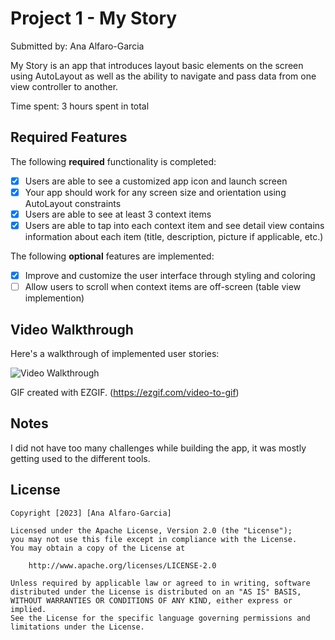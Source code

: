 # Project 1 - My Story

Submitted by: Ana Alfaro-Garcia

My Story is an app that introduces layout basic elements on the screen using AutoLayout as well as the ability to navigate and pass data from one view controller to another.

Time spent: 3 hours spent in total

## Required Features

The following **required** functionality is completed:

- [x] Users are able to see a customized app icon and launch screen
- [x] Your app should work for any screen size and orientation using AutoLayout constraints
- [x] Users are able to see at least 3 context items
- [x] Users are able to tap into each context item and see detail view contains information about each item (title, description, picture if applicable, etc.)
 
The following **optional** features are implemented:

- [x] Improve and customize the user interface through styling and coloring
- [ ] Allow users to scroll when context items are off-screen (table view implemention)

## Video Walkthrough

Here's a walkthrough of implemented user stories:

<img src='https://github.com/anaalfarogarciaa/Codepath-iOS-Project1/blob/531be724f812b3b283dd6479642533802e749330/mickey.gif' title='Video Walkthrough' width='' alt='Video Walkthrough' />


GIF created with EZGIF. (https://ezgif.com/video-to-gif)

## Notes
I did not have too many challenges while building the app, it was mostly getting used to the different tools.

## License

    Copyright [2023] [Ana Alfaro-Garcia]

    Licensed under the Apache License, Version 2.0 (the "License");
    you may not use this file except in compliance with the License.
    You may obtain a copy of the License at

        http://www.apache.org/licenses/LICENSE-2.0

    Unless required by applicable law or agreed to in writing, software
    distributed under the License is distributed on an "AS IS" BASIS,
    WITHOUT WARRANTIES OR CONDITIONS OF ANY KIND, either express or implied.
    See the License for the specific language governing permissions and
    limitations under the License.
